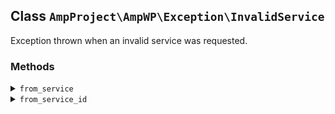 ## Class `AmpProject\AmpWP\Exception\InvalidService`

Exception thrown when an invalid service was requested.

### Methods
<details>
<summary><code>from_service</code></summary>

```php
static public from_service( $service )
```

Create a new instance of the exception for a service class name that is not recognized.


</details>
<details>
<summary><code>from_service_id</code></summary>

```php
static public from_service_id( $service_id )
```

Create a new instance of the exception for a service identifier that is not recognized.


</details>
